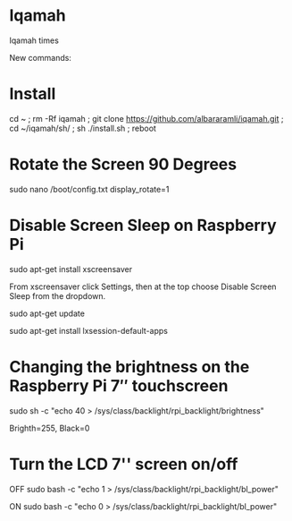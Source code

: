 # Iqamah
Iqamah times

New commands:

# Install
cd ~ ; rm -Rf iqamah ; git clone https://github.com/albararamli/iqamah.git ; cd ~/iqamah/sh/ ; sh ./install.sh ; reboot

# Rotate the Screen 90 Degrees
sudo nano /boot/config.txt
display_rotate=1



# Disable Screen Sleep on Raspberry Pi

sudo apt-get install xscreensaver

From xscreensaver click Settings, then at the top choose Disable Screen Sleep from the dropdown. 

sudo apt-get update

sudo apt-get install lxsession-default-apps


# Changing the brightness on the Raspberry Pi 7″ touchscreen

sudo sh -c "echo 40 > /sys/class/backlight/rpi_backlight/brightness"

Brighth=255, Black=0

# Turn the LCD 7'' screen on/off
OFF
sudo bash -c "echo 1 > /sys/class/backlight/rpi_backlight/bl_power"

ON
sudo bash -c "echo 0 > /sys/class/backlight/rpi_backlight/bl_power"
